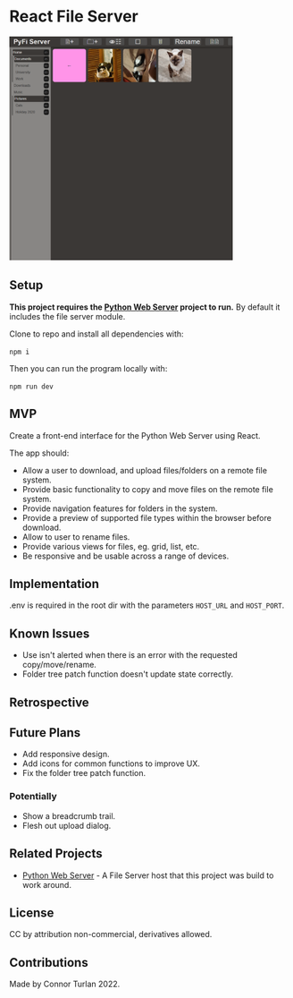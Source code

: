 # React File Server

<img src="./docs/preview.png" height="400px" width="400px" />

## Setup

**This project requires the [Python Web Server](https://github.com/connorturlan/web-server-py) project to run.** By default it includes the file server module.

Clone to repo and install all dependencies with:

`npm i`

Then you can run the program locally with:

`npm run dev`

## MVP

Create a front-end interface for the Python Web Server using React.

The app should:

-   Allow a user to download, and upload files/folders on a remote file system.
-   Provide basic functionality to copy and move files on the remote file system.
-   Provide navigation features for folders in the system.
-   Provide a preview of supported file types within the browser before download.
-   Allow to user to rename files.
-   Provide various views for files, eg. grid, list, etc.
-   Be responsive and be usable across a range of devices.

## Implementation

.env is required in the root dir with the parameters `HOST_URL` and `HOST_PORT`.

## Known Issues

-   Use isn't alerted when there is an error with the requested copy/move/rename.
-   Folder tree patch function doesn't update state correctly.

## Retrospective

## Future Plans

-   Add responsive design.
-   Add icons for common functions to improve UX.
-   Fix the folder tree patch function.

### Potentially

-   Show a breadcrumb trail.
-   Flesh out upload dialog.

## Related Projects

-   [Python Web Server](https://github.com/connorturlan/web-server-py) - A File Server host that this project was build to work around.

## License

CC by attribution non-commercial, derivatives allowed.

## Contributions

Made by Connor Turlan 2022.

